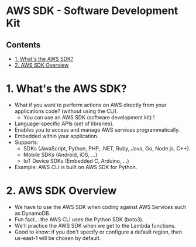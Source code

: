 # AWS SDK - Software Development Kit <!-- omit in toc -->

## Contents <!-- omit in toc -->

- [1. What's the AWS SDK?](#1-whats-the-aws-sdk)
- [2. AWS SDK Overview](#2-aws-sdk-overview)

# 1. What's the AWS SDK?

- What if you want to perform actions on AWS directly from your applications code? (without using the CLI).
  - You can use an AWS SDK (software development kit) !
- Language-specific APIs (set of libraries).
- Enables you to access and manage AWS services programmatically.
- Embedded within your application.
- Supports:
  - SDKs (JavaScript, Python, PHP, .NET, Ruby, Java, Go, Node.js, C++).
  - Mobile SDKs (Android, iOS, ...)
  - IoT Device SDKs (Embedded C, Arduino, ...)
- Example: AWS CLI is built on AWS SDK for Python.

# 2. AWS SDK Overview

- We have to use the AWS SDK when coding against AWS Services such as DynamoDB.
- Fun fact... the AWS CLI uses the Python SDK (boto3).
- We'll practice the AWS SDK when we get to the Lambda functions.
- Good to know: if you don't specify or configure a default region, then us-east-1 will be chosen by default.
